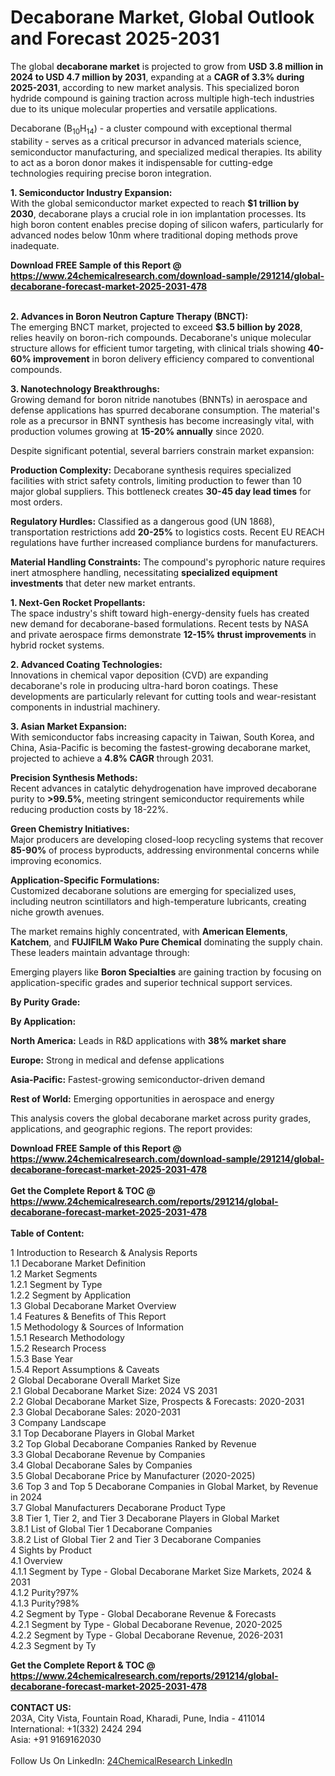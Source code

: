 <h1>Decaborane Market, Global Outlook and Forecast 2025-2031</h1><p>The global <strong>decaborane market</strong> is projected to grow from <strong>USD 3.8 million in 2024 to USD 4.7 million by 2031</strong>, expanding at a <strong>CAGR of 3.3% during 2025-2031</strong>, according to new market analysis. This specialized boron hydride compound is gaining traction across multiple high-tech industries due to its unique molecular properties and versatile applications.</p><p>Decaborane (B<sub>10</sub>H<sub>14</sub>) - a cluster compound with exceptional thermal stability - serves as a critical precursor in advanced materials science, semiconductor manufacturing, and specialized medical therapies. Its ability to act as a boron donor makes it indispensable for cutting-edge technologies requiring precise boron integration.</p><p><strong>1. Semiconductor Industry Expansion:</strong><br>
With the global semiconductor market expected to reach <strong>$1 trillion by 2030</strong>, decaborane plays a crucial role in ion implantation processes. Its high boron content enables precise doping of silicon wafers, particularly for advanced nodes below 10nm where traditional doping methods prove inadequate.</p><div><b>Download FREE Sample of this Report @ 
            <a href="https://www.24chemicalresearch.com/download-sample/291214/global-decaborane-forecast-market-2025-2031-478">
            https://www.24chemicalresearch.com/download-sample/291214/global-decaborane-forecast-market-2025-2031-478</a></b></div><br><p><strong>2. Advances in Boron Neutron Capture Therapy (BNCT):</strong><br>
The emerging BNCT market, projected to exceed <strong>$3.5 billion by 2028</strong>, relies heavily on boron-rich compounds. Decaborane's unique molecular structure allows for efficient tumor targeting, with clinical trials showing <strong>40-60% improvement</strong> in boron delivery efficiency compared to conventional compounds.</p><p><strong>3. Nanotechnology Breakthroughs:</strong><br>
Growing demand for boron nitride nanotubes (BNNTs) in aerospace and defense applications has spurred decaborane consumption. The material's role as a precursor in BNNT synthesis has become increasingly vital, with production volumes growing at <strong>15-20% annually</strong> since 2020.</p><p>Despite significant potential, several barriers constrain market expansion:</p><p><strong>Production Complexity:</strong> Decaborane synthesis requires specialized facilities with strict safety controls, limiting production to fewer than 10 major global suppliers. This bottleneck creates <strong>30-45 day lead times</strong> for most orders.</p><p><strong>Regulatory Hurdles:</strong> Classified as a dangerous good (UN 1868), transportation restrictions add <strong>20-25%</strong> to logistics costs. Recent EU REACH regulations have further increased compliance burdens for manufacturers.</p><p><strong>Material Handling Constraints:</strong> The compound's pyrophoric nature requires inert atmosphere handling, necessitating <strong>specialized equipment investments</strong> that deter new market entrants.</p><p><strong>1. Next-Gen Rocket Propellants:</strong><br>
The space industry's shift toward high-energy-density fuels has created new demand for decaborane-based formulations. Recent tests by NASA and private aerospace firms demonstrate <strong>12-15% thrust improvements</strong> in hybrid rocket systems.</p><p><strong>2. Advanced Coating Technologies:</strong><br>
Innovations in chemical vapor deposition (CVD) are expanding decaborane's role in producing ultra-hard boron coatings. These developments are particularly relevant for cutting tools and wear-resistant components in industrial machinery.</p><p><strong>3. Asian Market Expansion:</strong><br>
With semiconductor fabs increasing capacity in Taiwan, South Korea, and China, Asia-Pacific is becoming the fastest-growing decaborane market, projected to achieve a <strong>4.8% CAGR</strong> through 2031.</p><p><strong>Precision Synthesis Methods:</strong><br>
	Recent advances in catalytic dehydrogenation have improved decaborane purity to <strong>&gt;99.5%</strong>, meeting stringent semiconductor requirements while reducing production costs by 18-22%.</p><p><strong>Green Chemistry Initiatives:</strong><br>
	Major producers are developing closed-loop recycling systems that recover <strong>85-90%</strong> of process byproducts, addressing environmental concerns while improving economics.</p><p><strong>Application-Specific Formulations:</strong><br>
	Customized decaborane solutions are emerging for specialized uses, including neutron scintillators and high-temperature lubricants, creating niche growth avenues.</p><p>The market remains highly concentrated, with <strong>American Elements</strong>, <strong>Katchem</strong>, and <strong>FUJIFILM Wako Pure Chemical</strong> dominating the supply chain. These leaders maintain advantage through:</p><p>Emerging players like <strong>Boron Specialties</strong> are gaining traction by focusing on application-specific grades and superior technical support services.</p><p><strong>By Purity Grade:</strong></p><p><strong>By Application:</strong></p><p><strong>North America:</strong> Leads in R&amp;D applications with <strong>38% market share</strong></p><p><strong>Europe:</strong> Strong in medical and defense applications</p><p><strong>Asia-Pacific:</strong> Fastest-growing semiconductor-driven demand</p><p><strong>Rest of World:</strong> Emerging opportunities in aerospace and energy</p><p>This analysis covers the global decaborane market across purity grades, applications, and geographic regions. The report provides:</p><div><b>Download FREE Sample of this Report @ 
            <a href="https://www.24chemicalresearch.com/download-sample/291214/global-decaborane-forecast-market-2025-2031-478">
            https://www.24chemicalresearch.com/download-sample/291214/global-decaborane-forecast-market-2025-2031-478</a></b></div><br><div><b>Get the Complete Report & TOC @ 
            <a href="https://www.24chemicalresearch.com/reports/291214/global-decaborane-forecast-market-2025-2031-478">
            https://www.24chemicalresearch.com/reports/291214/global-decaborane-forecast-market-2025-2031-478</a></b></div><br>
            <b>Table of Content:</b><p>1 Introduction to Research & Analysis Reports<br />
 1.1 Decaborane Market Definition<br />
 1.2 Market Segments<br />
 1.2.1 Segment by Type<br />
 1.2.2 Segment by Application<br />
 1.3 Global Decaborane Market Overview<br />
 1.4 Features & Benefits of This Report<br />
 1.5 Methodology & Sources of Information<br />
 1.5.1 Research Methodology<br />
 1.5.2 Research Process<br />
 1.5.3 Base Year<br />
 1.5.4 Report Assumptions & Caveats<br />
2 Global Decaborane Overall Market Size<br />
 2.1 Global Decaborane Market Size: 2024 VS 2031<br />
 2.2 Global Decaborane Market Size, Prospects & Forecasts: 2020-2031<br />
 2.3 Global Decaborane Sales: 2020-2031<br />
3 Company Landscape<br />
 3.1 Top Decaborane Players in Global Market<br />
 3.2 Top Global Decaborane Companies Ranked by Revenue<br />
 3.3 Global Decaborane Revenue by Companies<br />
 3.4 Global Decaborane Sales by Companies<br />
 3.5 Global Decaborane Price by Manufacturer (2020-2025)<br />
 3.6 Top 3 and Top 5 Decaborane Companies in Global Market, by Revenue in 2024<br />
 3.7 Global Manufacturers Decaborane Product Type<br />
 3.8 Tier 1, Tier 2, and Tier 3 Decaborane Players in Global Market<br />
 3.8.1 List of Global Tier 1 Decaborane Companies<br />
 3.8.2 List of Global Tier 2 and Tier 3 Decaborane Companies<br />
4 Sights by Product<br />
 4.1 Overview<br />
 4.1.1 Segment by Type - Global Decaborane Market Size Markets, 2024 & 2031<br />
 4.1.2 Purity?97%<br />
 4.1.3 Purity?98%<br />
 4.2 Segment by Type - Global Decaborane Revenue & Forecasts<br />
 4.2.1 Segment by Type - Global Decaborane Revenue, 2020-2025<br />
 4.2.2 Segment by Type - Global Decaborane Revenue, 2026-2031<br />
 4.2.3 Segment by Ty</p><div><b>Get the Complete Report & TOC @ 
            <a href="https://www.24chemicalresearch.com/reports/291214/global-decaborane-forecast-market-2025-2031-478">
            https://www.24chemicalresearch.com/reports/291214/global-decaborane-forecast-market-2025-2031-478</a></b></div><br><b>CONTACT US:</b><br>
            203A, City Vista, Fountain Road, Kharadi, Pune, India - 411014<br>
            International: +1(332) 2424 294<br>
            Asia: +91 9169162030 <br><br>
            Follow Us On LinkedIn: <a href="https://www.linkedin.com/company/24chemicalresearch/">24ChemicalResearch LinkedIn</a>